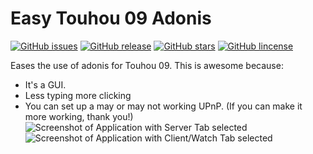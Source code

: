 # Easy Touhou 09 Adonis
[![GitHub issues](https://img.shields.io/github/issues/Tudi20/easyth09adonis.svg?style=flat-square)](https://github.com/Tudi20/easyth09adonis/issues)
[![GitHub release](https://img.shields.io/github/release/Tudi20/easyth09adonis.svg?style=flat-square)](https://github.com/Tudi20/easyth09adonis/releases)
[![GitHub stars](https://img.shields.io/github/stars/Tudi20/easyth09adonis.svg?style=flat-square)](https://github.com/Tudi20/easyth09adonis)
[![GitHub lincense](https://img.shields.io/github/license/Tudi20/easyth09adonis.svg?style=flat-square)](https://github.com/Tudi20/easyth09adonis/blob/master/LICENSE)

Eases the use of adonis for Touhou 09.
This is awesome because:
* It's a GUI.
* Less typing more clicking
* You can set up a may or may not working UPnP. (If you can make it more working, thank you!)
![Screenshot of Application with Server Tab selected](https://i.imgur.com/E8xDpFX.png)
![Screenshot of Application with Client/Watch Tab selected](https://i.imgur.com/Ob3ujsy.png)
